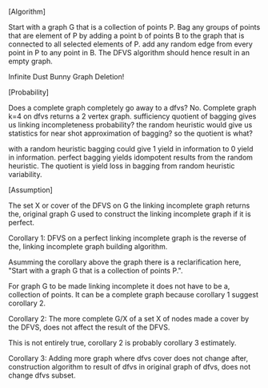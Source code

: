[Algorithm]

Start with a graph G that is a collection of points P.
Bag any groups of points that are element of P by adding a point b of points B to the graph that is connected to all selected elements of P.
add any random edge from every point in P to any point in B.
The DFVS algorithm should hence result in an empty graph.

Infinite Dust Bunny Graph Deletion!

[Probability] 

Does a complete graph completely go away to a dfvs? No.
Complete graph k=4 on dfvs returns a 2 vertex graph.
sufficiency quotient of bagging gives us linking incompleteness probability?
the random heuristic would give us statistics for near shot approximation of bagging?
so the quotient is what?

with a random heuristic bagging could give 1 yield in information to 0 yield in information.
perfect bagging yields idompotent results from the random heuristic. 
The quotient is yield loss in bagging from random heuristic variability.

[Assumption]

The set X or cover of the DFVS on G the linking incomplete graph returns the,
original graph G used to construct the linking incomplete graph if it is perfect.

Corollary 1: DFVS on a perfect linking incomplete graph is the reverse of the, 
linking incomplete graph building algorithm.

Asumming the corollary above the graph there is a reclarification here,
"Start with a graph G that is a collection of points P.".

For graph G to be made linking incomplete it does not have to be a,
collection of points. It can be a complete graph because corollary 1
suggest corollary 2.

Corollary 2: The more complete G/X of a set X of nodes made a cover by the DFVS,
does not affect the result of the DFVS.

This is not entirely true, corollary 2 is probably corollary 3 estimately. 

Corollary 3: Adding more graph where dfvs cover does not change after,
construction algorithm to result of dfvs in original graph of dfvs,
does not change dfvs subset.